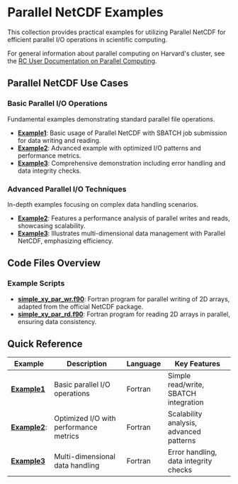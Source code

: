 # Parallel NetCDF Examples

This collection provides practical examples for utilizing Parallel NetCDF for efficient parallel I/O operations in scientific computing.

For general information about parallel computing on Harvard's cluster, see the [RC User Documentation on Parallel Computing](https://docs.rc.fas.harvard.edu/kb/parallel-computing/).

## Parallel NetCDF Use Cases

### Basic Parallel I/O Operations
Fundamental examples demonstrating standard parallel file operations.

- **[Example1](Example1/)**: Basic usage of Parallel NetCDF with SBATCH job submission for data writing and reading.  
- **[Example2](Example2/)**: Advanced example with optimized I/O patterns and performance metrics.  
- **[Example3](Example3/)**: Comprehensive demonstration including error handling and data integrity checks.

### Advanced Parallel I/O Techniques
In-depth examples focusing on complex data handling scenarios.

- **[Example2](Example2/)**: Features a performance analysis of parallel writes and reads, showcasing scalability.  
- **[Example3](Example3/)**: Illustrates multi-dimensional data management with Parallel NetCDF, emphasizing efficiency.

## Code Files Overview

### Example Scripts
- **[simple_xy_par_wr.f90](./Example2/simple_xy_par_wr.f90)**: Fortran program for parallel writing of 2D arrays, adapted from the official NetCDF package.
- **[simple_xy_par_rd.f90](./Example3/simple_xy_par_rd.f90)**: Fortran program for reading 2D arrays in parallel, ensuring data consistency.

## Quick Reference

| Example | Description | Language | Key Features |
|---------|-------------|----------|--------------|
| **[Example1](Example1/)** | Basic parallel I/O operations | Fortran | Simple read/write, SBATCH integration |
| **[Example2](Example2/)**: | Optimized I/O with performance metrics | Fortran | Scalability analysis, advanced patterns |
| **[Example3](Example3/)** | Multi-dimensional data handling | Fortran | Error handling, data integrity checks |
